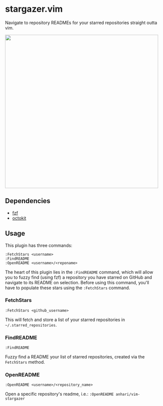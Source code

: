 # stargazer.vim

Navigate to repository READMEs for your starred repositories straight outta vim.

<img src="https://github.com/anhari/vim-stargazer/blob/master/vim-readme.gif?raw=true" width="500">

## Dependencies

* [fzf](https://github.com/junegunn/fzf)
* [octokit](https://github.com/octokit/octokit.rb)

## Usage

This plugin has three commands:

    :FetchStars <username>
    :FindREADME
    :OpenREADME <username>/<reponame>

The heart of this plugin lies in the `:FindREADME` command, which will allow you
to fuzzy find (using fzf) a repository you have starred on GitHub and navigate
to its README on selection. Before using this command, you'll have to populate
these stars using the `:FetchStars` command.

### FetchStars

    :FetchStars <github_username>

This will fetch and store a list of your starred repositories in
`~/.starred_repositories`.


### FindREADME

    :FindREADME

Fuzzy find a README your list of starred repositories, created via the
`FetchStars` method.


### OpenREADME

    :OpenREADME <username>/<repository_name>

Open a specific repository's readme, i.e.: `:OpenREADME anhari/vim-stargazer`
